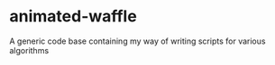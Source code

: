 # animated-waffle
A generic code base containing my way of writing scripts for various algorithms
#

